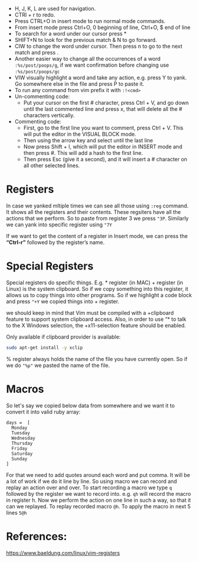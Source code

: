 - H, J, K, L are used for navigation.
- CTRl + r to redo.
- Press CTRL+O in insert mode to run normal mode commands.
- From insert mode press Ctrl+O, 0 beginning of line, Ctrl+O, $ end of line
- To search for a word under our cursor press *
- SHIFT+N to look for the previous match & N to go forward.
- CIW to change the word under cursor. Then press n to go to the next match and press .
- Another easier way to change all the occurrences of a word ```:%s/post/poops/g```, if we want confirmation before changing use ```:%s/post/poops/gc```
- VIW visually highlight a word and take any action, e.g. press Y to yank. Go somewhere else in the file and press P to paste it.
- To run any command from vim prefix it with ```:!<cmd>```
- Un-commenting code:
  - Put your cursor on the first # character, press Ctrl + V, and go down until the last commented line and press x, that will delete all the # characters vertically.
- Commenting code:
  - First, go to the first line you want to comment, press Ctrl + V. This will put the editor in the VISUAL BLOCK mode.
  - Then using the arrow key and select until the last line
  - Now press Shift + I, which will put the editor in INSERT mode and then press #. This will add a hash to the first line.
  - Then press Esc (give it a second), and it will insert a # character on all other selected lines.


# Registers
In case we yanked mltiple times we can see all those using ```:reg``` command. It shows all the registers and their contents. These regsiters have all the actions that we perform. So to paste from register 3 we press ```"3P```. Similarly we can yank into specific register using ```"7Y```

If we want to get the content of a register in Insert mode, we can press the **“Ctrl-r”** followed by the register’s name.

# Special Registers
Special registers do specific things. E.g. * register (in MAC) + register (in Linux) is the system clipboard. So if we copy something into this register, it allows us to copy things into other programs. So if we highlight a code block and press ```"+Y``` we copied things into + register.

we should keep in mind that Vim must be compiled with a +clipboard feature to support system clipboard access. Also, in order to use “* to talk to the X Windows selection, the +x11-selection feature should be enabled.

Only available if clipboard provider is available:
```sh
sudo apt-get install -y xclip
```

% register always holds the name of the file you have currently open. So if we do ```"%p"``` we pasted the name of the file.

# Macros
So let's say we copied below data from somewhere and we want it to convert it into valid ruby array:

```
days =  [
  Monday
  Tuesday
  Wednesday
  Thursday
  Friday
  Saturday
  Sunday
]
```
For that we need to add quotes around each word and put comma. It will be a lot of work if we do it line by line. So using macro we can record and replay an action over and over. To start recording a macro we type ```q``` followed by the register we want to record into. e.g. ```qh``` will record the macro in register h. Now we perform the action on one line in such a way, so that it can we replayed. To replay recorded macro ```@h```. To apply the macro in next 5 lines ```5@h```

# References:
https://www.baeldung.com/linux/vim-registers
